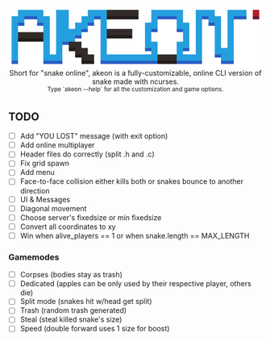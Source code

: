 <div align="center">
<img src="./logo.png" alt="banner">
<br>
Short for "snake online", akeon is a fully-customizable, online CLI version of snake made with ncurses.<br>
<sup>Type `akeon --help` for all the customization and game options.</sup>
</div>

## TODO
- [ ] Add "YOU LOST" message (with exit option)
- [ ] Add online multiplayer
- [ ] Header files do correctly (split .h and .c)
- [ ] Fix grid spawn
- [ ] Add menu
- [ ] Face-to-face collision either kills both or snakes bounce to another direction
- [ ] UI & Messages
- [ ] Diagonal movement
- [ ] Choose server's fixedsize or min fixedsize
- [ ] Convert all coordinates to xy
- [ ] Win when alive_players == 1 or when snake.length == MAX_LENGTH

### Gamemodes
- [ ] Corpses (bodies stay as trash)
- [ ] Dedicated (apples can be only used by their respective player, others die)
- [ ] Split mode (snakes hit w/head get split)
- [ ] Trash (random trash generated)
- [ ] Steal (steal killed snake's size)
- [ ] Speed (double forward uses 1 size for boost)
